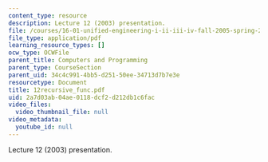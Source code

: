 ```yaml
---
content_type: resource
description: Lecture 12 (2003) presentation.
file: /courses/16-01-unified-engineering-i-ii-iii-iv-fall-2005-spring-2006/2a7d03ab04ae0118dcf2d212db1c6fac_12recursive_func.pdf
file_type: application/pdf
learning_resource_types: []
ocw_type: OCWFile
parent_title: Computers and Programming
parent_type: CourseSection
parent_uid: 34c4c991-4bb5-d251-50ee-34713d7b7e3e
resourcetype: Document
title: 12recursive_func.pdf
uid: 2a7d03ab-04ae-0118-dcf2-d212db1c6fac
video_files:
  video_thumbnail_file: null
video_metadata:
  youtube_id: null
---
```

Lecture 12 (2003) presentation.

